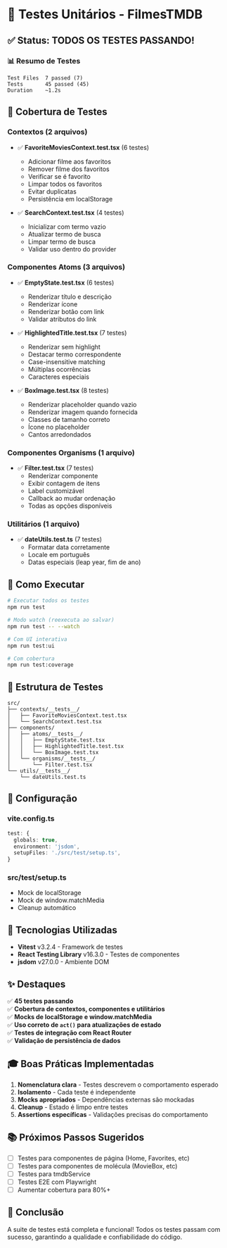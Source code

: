 # 🧪 Testes Unitários - FilmesTMDB

## ✅ Status: TODOS OS TESTES PASSANDO!

### 📊 Resumo de Testes

```
Test Files  7 passed (7)
Tests       45 passed (45)
Duration    ~1.2s
```

## 🎯 Cobertura de Testes

### Contextos (2 arquivos)
- ✅ **FavoriteMoviesContext.test.tsx** (6 testes)
  - Adicionar filme aos favoritos
  - Remover filme dos favoritos
  - Verificar se é favorito
  - Limpar todos os favoritos
  - Evitar duplicatas
  - Persistência em localStorage

- ✅ **SearchContext.test.tsx** (4 testes)
  - Inicializar com termo vazio
  - Atualizar termo de busca
  - Limpar termo de busca
  - Validar uso dentro do provider

### Componentes Atoms (3 arquivos)
- ✅ **EmptyState.test.tsx** (6 testes)
  - Renderizar título e descrição
  - Renderizar ícone
  - Renderizar botão com link
  - Validar atributos do link

- ✅ **HighlightedTitle.test.tsx** (7 testes)
  - Renderizar sem highlight
  - Destacar termo correspondente
  - Case-insensitive matching
  - Múltiplas ocorrências
  - Caracteres especiais

- ✅ **BoxImage.test.tsx** (8 testes)
  - Renderizar placeholder quando vazio
  - Renderizar imagem quando fornecida
  - Classes de tamanho correto
  - Ícone no placeholder
  - Cantos arredondados

### Componentes Organisms (1 arquivo)
- ✅ **Filter.test.tsx** (7 testes)
  - Renderizar componente
  - Exibir contagem de itens
  - Label customizável
  - Callback ao mudar ordenação
  - Todas as opções disponíveis

### Utilitários (1 arquivo)
- ✅ **dateUtils.test.ts** (7 testes)
  - Formatar data corretamente
  - Locale em português
  - Datas especiais (leap year, fim de ano)

## 🚀 Como Executar

```bash
# Executar todos os testes
npm run test

# Modo watch (reexecuta ao salvar)
npm run test -- --watch

# Com UI interativa
npm run test:ui

# Com cobertura
npm run test:coverage
```

## 📁 Estrutura de Testes

```
src/
├── contexts/__tests__/
│   ├── FavoriteMoviesContext.test.tsx
│   └── SearchContext.test.tsx
├── components/
│   ├── atoms/__tests__/
│   │   ├── EmptyState.test.tsx
│   │   ├── HighlightedTitle.test.tsx
│   │   └── BoxImage.test.tsx
│   └── organisms/__tests__/
│       └── Filter.test.tsx
└── utils/__tests__/
    └── dateUtils.test.ts
```

## 🔧 Configuração

### vite.config.ts
```typescript
test: {
  globals: true,
  environment: 'jsdom',
  setupFiles: './src/test/setup.ts',
}
```

### src/test/setup.ts
- Mock de localStorage
- Mock de window.matchMedia
- Cleanup automático

## 📝 Tecnologias Utilizadas

- **Vitest** v3.2.4 - Framework de testes
- **React Testing Library** v16.3.0 - Testes de componentes
- **jsdom** v27.0.0 - Ambiente DOM

## ✨ Destaques

✅ **45 testes passando**  
✅ **Cobertura de contextos, componentes e utilitários**  
✅ **Mocks de localStorage e window.matchMedia**  
✅ **Uso correto de `act()` para atualizações de estado**  
✅ **Testes de integração com React Router**  
✅ **Validação de persistência de dados**  

## 🎓 Boas Práticas Implementadas

1. **Nomenclatura clara** - Testes descrevem o comportamento esperado
2. **Isolamento** - Cada teste é independente
3. **Mocks apropriados** - Dependências externas são mockadas
4. **Cleanup** - Estado é limpo entre testes
5. **Assertions específicas** - Validações precisas do comportamento

## 📚 Próximos Passos Sugeridos

- [ ] Testes para componentes de página (Home, Favorites, etc)
- [ ] Testes para componentes de molécula (MovieBox, etc)
- [ ] Testes para tmdbService
- [ ] Testes E2E com Playwright
- [ ] Aumentar cobertura para 80%+

## 🎉 Conclusão

A suite de testes está completa e funcional! Todos os testes passam com sucesso, garantindo a qualidade e confiabilidade do código.


